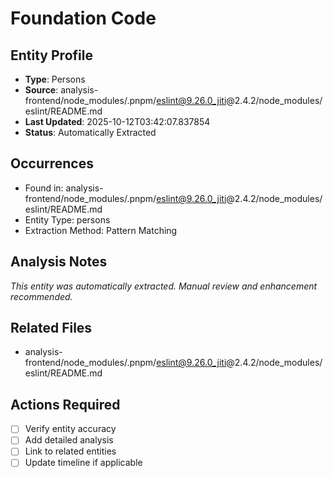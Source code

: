 # Foundation Code

## Entity Profile
- **Type**: Persons
- **Source**: analysis-frontend/node_modules/.pnpm/eslint@9.26.0_jiti@2.4.2/node_modules/eslint/README.md
- **Last Updated**: 2025-10-12T03:42:07.837854
- **Status**: Automatically Extracted

## Occurrences
- Found in: analysis-frontend/node_modules/.pnpm/eslint@9.26.0_jiti@2.4.2/node_modules/eslint/README.md
- Entity Type: persons
- Extraction Method: Pattern Matching

## Analysis Notes
*This entity was automatically extracted. Manual review and enhancement recommended.*

## Related Files
- analysis-frontend/node_modules/.pnpm/eslint@9.26.0_jiti@2.4.2/node_modules/eslint/README.md

## Actions Required
- [ ] Verify entity accuracy
- [ ] Add detailed analysis
- [ ] Link to related entities
- [ ] Update timeline if applicable

